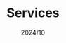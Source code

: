 ---
title: "Services"
collection: service
type: "reviewer"
permalink: /others/others.md
venue: "WWW 2025 Reviewer"
date: 2024/10
# location: "City, Country"
---